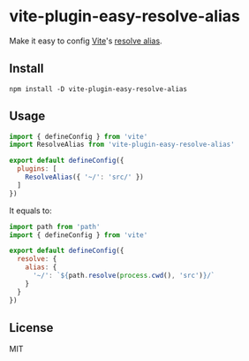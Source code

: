 # vite-plugin-easy-resolve-alias

Make it easy to config [Vite](https://vitejs.dev/)'s [resolve alias](https://vitejs.dev/config/shared-options.html#resolve-alias).

## Install

```shell
npm install -D vite-plugin-easy-resolve-alias
```

## Usage

```javascript
import { defineConfig } from 'vite'
import ResolveAlias from 'vite-plugin-easy-resolve-alias'

export default defineConfig({
  plugins: [
    ResolveAlias({ '~/': 'src/' })
  ]
})
```

It equals to:

```javascript
import path from 'path'
import { defineConfig } from 'vite'

export default defineConfig({
  resolve: {
    alias: {
      '~/': `${path.resolve(process.cwd(), 'src')}/`
    }
  }
})
```

## License

MIT
